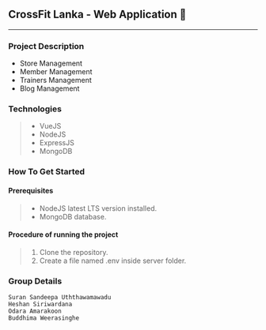 ## CrossFit Lanka - Web Application :muscle:
***


### Project Description
* Store Management
* Member Management
* Trainers Management
* Blog Management

### Technologies
> * VueJS
> * NodeJS
> * ExpressJS
> * MongoDB

### How To Get Started

#### Prerequisites
> * NodeJS latest LTS version installed. 
> * MongoDB database.

#### Procedure of running the project
> 1. Clone the repository.
> 2. Create a file named .env inside server folder.

### Group Details
```
Suran Sandeepa Uththawamawadu
Heshan Siriwardana
Odara Amarakoon 
Buddhima Weerasinghe
```

